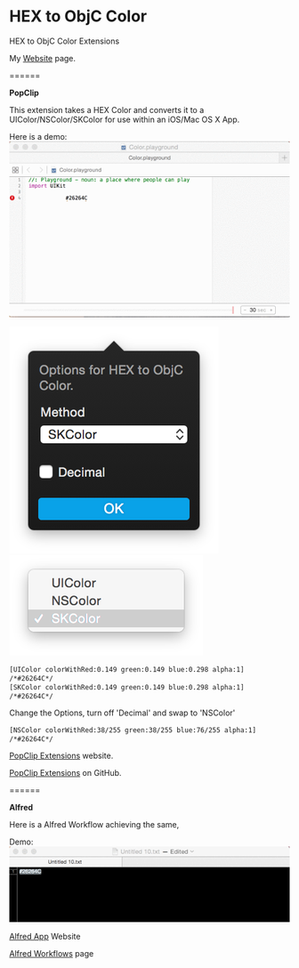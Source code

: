 # HEX to ObjC Color
HEX to ObjC Color Extensions

My [Website](http://alexhedley.com/ios/hextorgb/) page.

======

**PopClip**

This extension takes a HEX Color and converts it to a UIColor/NSColor/SKColor for use within an iOS/Mac OS X App.

Here is a demo:
![HEX to UIColor](/HEXtoUIColor.gif "Preview of PopClip Extension")

![Options](/Options.png "Options")
![Methods](/Methods.png "Methods")

    [UIColor colorWithRed:0.149 green:0.149 blue:0.298 alpha:1] /*#26264C*/
    [SKColor colorWithRed:0.149 green:0.149 blue:0.298 alpha:1] /*#26264C*/

Change the Options, turn off 'Decimal' and swap to 'NSColor'

    [NSColor colorWithRed:38/255 green:38/255 blue:76/255 alpha:1] /*#26264C*/

[PopClip Extensions](https://pilotmoon.com/popclip/extensions/) website.

[PopClip Extensions](https://github.com/pilotmoon/PopClip-Extensions) on GitHub.

======

**Alfred**

Here is a Alfred Workflow achieving the same,

Demo:
![HEX to UIColor](/HEXtoUIColor%20(Alfred).gif "Preview of Alfred Workflow")

[Alfred App](http://www.alfredapp.com) Website

[Alfred Workflows](http://support.alfredapp.com/workflows) page
